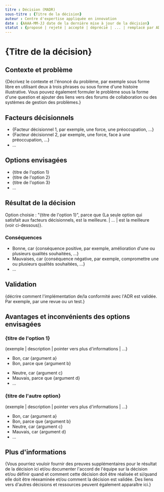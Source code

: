 ```yaml
---
titre : Décision (MADR)
sous-titre : {Titre de la décision}
auteur : Centre d'expertise appliquée en innovation
date : {AAAA-MM-JJ date de la dernière mise à jour de la décision}
statut : {proposé | rejeté | accepté | déprécié | ... | remplacé par ADR-0005 <0005-example.md>}
---
```

# {Titre de la décision}

## Contexte et problème

{Décrivez le contexte et l'énoncé du problème, par exemple sous forme libre en utilisant deux à trois phrases ou sous forme d'une histoire illustrative.
 Vous pouvez également formuler le problème sous la forme d'une question et ajouter des liens vers des forums de collaboration ou des systèmes de gestion des problèmes.}

<!-- Cet élément est facultatif. N'hésitez pas à le supprimer. -->
## Facteurs décisionnels

* {Facteur décisionnel 1, par exemple, une force, une préoccupation, ...}
* {Facteur décisionnel 2, par exemple, une force, face à une préoccupation, ...}
* ... <!-- le nombre de facteurs de décision peut varier -->

## Options envisagées

* {titre de l'option 1}
* {titre de l'option 2}
* {titre de l'option 3}
* ... <!-- le nombre d'options peut varier -->

## Résultat de la décision

Option choisie : "{titre de l'option 1}", parce que
{La seule option qui satisfait aux facteurs décisionnels, est la meilleure. | ... | est la meilleure (voir ci-dessous)}.

<!-- Il s'agit d'un élément facultatif. N'hésitez pas à le supprimer. -->
### Conséquences

* Bonne, car {conséquence positive, par exemple, amélioration d'une ou plusieurs qualités souhaitées, ...}
* Mauvaises, car {conséquence négative, par exemple, compromettre une ou plusieurs qualités souhaitées, ...}
* ... <!-- le nombre de conséquences peut varier -->

<!-- Cet élément est facultatif. N'hésitez pas à le supprimer. -->
## Validation

{décrire comment l'implémentation de/la conformité avec l'ADR est validée. Par exemple, par une revue ou un test.}

<!-- Cet élément est facultatif. N'hésitez pas à le supprimer. -->
## Avantages et inconvénients des options envisagées

### {titre de l'option 1}

<!-- Cet élément est facultatif. N'hésitez pas à le supprimer. -->
{exemple | description | pointer vers plus d'informations | ...}

* Bon, car {argument a}
* Bon, parce que {argument b}
<!-- utiliser "neutre" si l'argument donné ne pèse ni pour le bien ni pour le mal -->
* Neutre, car {argument c}
* Mauvais, parce que {argument d}
* ... <!-- le nombre de pour et de contre peut varier -->

### {titre de l'autre option}

{exemple | description | pointer vers plus d'informations | ...}

* Bon, car {argument a}
* Bon, parce que {argument b}
* Neutre, car {argument c}
* Mauvais, car {argument d}
* ...

<!-- Cet élément est facultatif. N'hésitez pas à le supprimer. -->
## Plus d'informations

{Vous pourriez vouloir fournir des preuves supplémentaires pour le résultat de la décision ici et/ou
 documenter l'accord de l'équipe sur la décision et/ou
 définir quand et comment cette décision doit être réalisée et si/quand elle doit être réexaminée et/ou
 comment la décision est validée.
 Des liens vers d'autres décisions et ressources peuvent également apparaître ici.}
